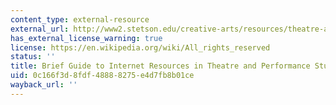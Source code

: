 ```yaml
---
content_type: external-resource
external_url: http://www2.stetson.edu/creative-arts/resources/theatre-arts/mccoy-theatre-guide.html
has_external_license_warning: true
license: https://en.wikipedia.org/wiki/All_rights_reserved
status: ''
title: Brief Guide to Internet Resources in Theatre and Performance Studies
uid: 0c166f3d-8fdf-4888-8275-e4d7fb8b01ce
wayback_url: ''
---
```

